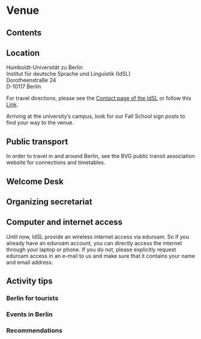 # Venue
## Contents

## Location 

Humboldt-Universität zu Berlin <br>
Institut für deutsche Sprache und Linguistik (IdSL) <br>
Dorotheenstraße 24 <br>
D-10117 Berlin <br>

For travel directions, please see the [Contact page of the IdSL](https://www.linguistik.hu-berlin.de/de/institut/kontakt) or follow this [Link](https://www.google.com/maps/place/Dorotheenstra%C3%9Fe+24,+10117+Berlin/@52.5192856,13.3902735,17z/data=!3m1!4b1!4m5!3m4!1s0x47a851dcc2c9cd0b:0xff117db4f09928b9!8m2!3d52.5192856!4d13.3924622).

Arriving at the university’s campus, look for our Fall School sign posts to find your way to the venue.

## Public transport

In order to travel in and around Berlin, see the BVG public transit association website for connections and timetables.

## Welcome Desk 

## Organizing secretariat

## Computer and internet access

Until now, IdSL provide an wireless internet access via eduroam. So if you already have an eduroam account, you can directly access the internet through your laptop or phone. If you do not, please explicitly request eduroam access in an e-mail to us and make sure that it contains your name and email address. 

## Activity tips
### Berlin for tourists
### Events in Berlin 
### Recommendations

